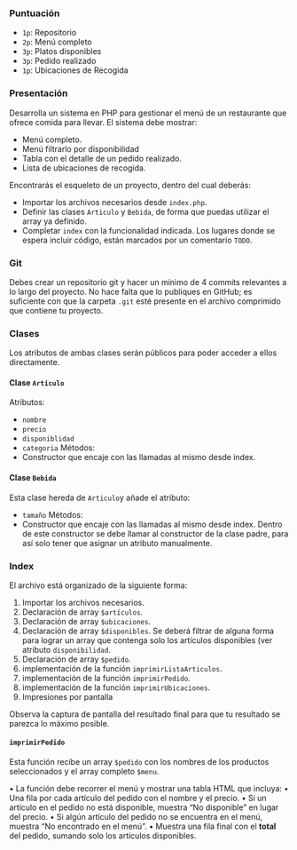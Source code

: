 
### Puntuación
- `1p`: Repositorio
- `2p`: Menú completo
- `3p`: Platos disponibles
- `3p`: Pedido realizado
- `1p`: Ubicaciones de Recogida

### Presentación
Desarrolla un sistema en PHP para gestionar el menú de un restaurante que ofrece comida para llevar. El sistema debe mostrar:
- Menú completo.
- Menú filtrarlo por disponibilidad
- Tabla con el detalle de un pedido realizado.
- Lista de ubicaciones de recogida.

Encontrarás el esqueleto de un proyecto, dentro del cual deberás:
- Importar los archivos necesarios desde `index.php`.
- Definir las clases `Articulo` y `Bebida`, de forma que puedas utilizar el array ya definido.
- Completar `index` con la funcionalidad indicada. Los lugares donde se espera incluir código, están marcados por un comentario `TODO`.

### Git
Debes crear un repositorio git y hacer un mínimo de 4 commits relevantes a lo largo del proyecto. No hace falta que lo publiques en GitHub; es suficiente con que la carpeta `.git` esté presente en el archivo comprimido que contiene tu proyecto.

### Clases
Los atributos de ambas clases serán públicos para poder acceder a ellos directamente.

#### Clase `Articulo`
Atributos:
- `nombre`
- `precio`
- `disponiblidad`
- `categoria`
Métodos:
- Constructor que encaje con las llamadas al mismo desde index.

#### Clase `Bebida`
Esta clase hereda de `Articulo`y añade el atributo:
- `tamaño`
Métodos:
- Constructor que encaje con las llamadas al mismo desde index. Dentro de este constructor se debe llamar al constructor de la clase padre, para así solo tener que asignar un atributo manualmente.

### Index
El archivo está organizado de la siguiente forma:

1. Importar los archivos necesarios.
2. Declaración de array `$artículos`.
3. Declaración de array `$ubicaciones`.
4. Declaración de array `$disponibles`. Se deberá filtrar de alguna forma para lograr un array que contenga solo los artículos disponibles (ver atributo `disponibilidad`.
5. Declaración de array `$pedido`. 
6. implementación de la función `imprimirListaArticulos`.
7. implementación de la función `imprimirPedido`.
8. implementación de la función `imprimirUbicaciones`.
9. Impresiones por pantalla

Observa la captura de pantalla del resultado final para que tu resultado se parezca lo máximo posible.

#### `imprimirPedido`
Esta función recibe un array `$pedido` con los nombres de los productos seleccionados y el array completo `$menu`.

• La función debe recorrer el menú y mostrar una tabla HTML que incluya:
• Una fila por cada artículo del pedido con el nombre y el precio.
• Si un artículo en el pedido no está disponible, muestra “No disponible” en lugar del precio.
• Si algún artículo del pedido no se encuentra en el menú, muestra “No encontrado en el menú”.
• Muestra una fila final con el **total** del pedido, sumando solo los artículos disponibles.

